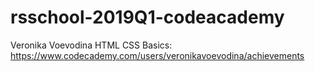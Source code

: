 # rsschool-2019Q1-codeacademy
Veronika Voevodina
HTML CSS Basics: https://www.codecademy.com/users/veronikavoevodina/achievements